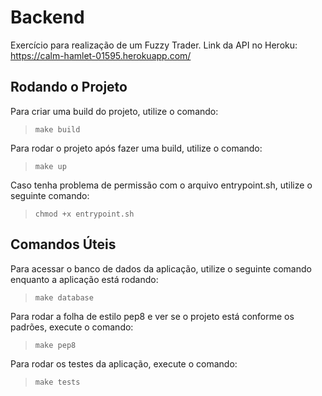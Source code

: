 # Backend

Exercício para realização de um Fuzzy Trader. Link da API no Heroku: https://calm-hamlet-01595.herokuapp.com/

## Rodando o Projeto

Para criar uma build do projeto, utilize o comando:

> ```make build```

Para rodar o projeto após fazer uma build, utilize o comando:

> ```make up```

Caso tenha problema de permissão com o arquivo entrypoint.sh, utilize o seguinte comando:

> ```chmod +x entrypoint.sh```

## Comandos Úteis

Para acessar o banco de dados da aplicação, utilize o seguinte comando enquanto a aplicação está rodando:

> ```make database```

Para rodar a folha de estilo pep8 e ver se o projeto está conforme os padrões, execute o comando:

> ```make pep8```

Para rodar os testes da aplicação, execute o comando:

> ```make tests``` 
